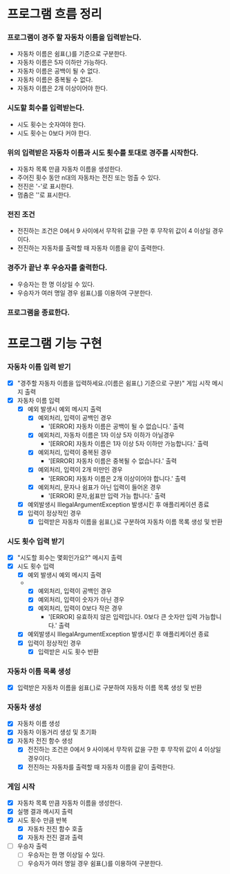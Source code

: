 # 프로그램 흐름 정리

### 프로그램이 경주 할 자동차 이름을 입력받는다.
- 자동차 이름은 쉼표(,)를 기준으로 구분한다.
- 자동차 이름은 5자 이하만 가능하다.
- 자동차 이름은 공백이 될 수 없다.
- 자동차 이름은 중복될 수 없다.
- 자동차 이름은 2개 이상이어야 한다.
### 시도할 회수를 입력받는다.
- 시도 횟수는 숫자여야 한다.
- 시도 횟수는 0보다 커야 한다.
### 위의 입력받은 자동차 이름과 시도 횟수를 토대로 경주를 시작한다.
- 자동차 목록 만큼 자동차 이름을 생성한다.
- 주어진 횟수 동안 n대의 자동차는 전진 또는 멈출 수 있다.
- 전진은 '-'로 표시한다.
- 멈춤은 ''로 표시한다.
### 전진 조건
- 전진하는 조건은 0에서 9 사이에서 무작위 값을 구한 후 무작위 값이 4 이상일 경우이다.
- 전진하는 자동차를 출력할 때 자동차 이름을 같이 출력한다.
### 경주가 끝난 후 우승자를 출력한다.
- 우승자는 한 명 이상일 수 있다.
- 우승자가 여러 명일 경우 쉼표(,)를 이용하여 구분한다.
### 프로그램을 종료한다.

# 프로그램 기능 구현

### 자동차 이름 입력 받기
- [x] "경주할 자동차 이름을 입력하세요.(이름은 쉼표(,) 기준으로 구분)" 게임 시작 메시지 출력
- [x] 자동차 이름 입력
  - [x] 예외 발생시 예외 메시지 출력
    - [x] 예외처리, 입력이 공백인 경우
      - '[ERROR] 자동차 이름은 공백이 될 수 없습니다.' 출력
    - [x] 예외처리, 자동차 이름은 1자 이상 5자 이하가 아닐경우
      - '[ERROR] 자동차 이름은 1자 이상 5자 이하만 가능합니다.' 출력
    - [x] 예외처리, 입력이 중복된 경우
      - '[ERROR] 자동차 이름은 중복될 수 없습니다.' 출력
    - [x] 예외처리, 입력이 2개 미만인 경우
      - '[ERROR] 자동차 이름은 2개 이상이어야 합니다.' 출력
    - [x] 예외처리, 문자나 쉼표가 아닌 입력이 들어온 경우
      - '[ERROR] 문자,쉼표만 입력 가능 합니다.' 출력 
      <!-- 자동차 입력을 자동차1,자동차2 이런식도 가능하게 할건지 고민 해보기 -->
  - [x] 예외발생시 IllegalArgumentException 발생시킨 후 애플리케이션 종료
  - [x] 입력이 정상적인 경우
    - [x] 입력받은 자동차 이름을 쉼표(,)로 구분하여 자동차 이름 목록 생성 및 반환
### 시도 횟수 입력 받기
- [x] "시도할 회수는 몇회인가요?" 메시지 출력
- [x] 시도 횟수 입력
  - [x] 예외 발생시 예외 메시지 출력
  - - [x] 예외처리, 입력이 공백인 경우
    - [x] 예외처리, 입력이 숫자가 아닌 경우
    - [x] 예외처리, 입력이 0보다 작은 경우
      - '[ERROR] 유효하지 않은 입력입니다. 0보다 큰 숫자만 입력 가능합니다.' 출력
  - [x] 예외발생시 IllegalArgumentException 발생시킨 후 애플리케이션 종료
  - [x] 입력이 정상적인 경우
    - [x] 입력받은 시도 횟수 반환
### 자동차 이름 목록 생성
- [x] 입력받은 자동차 이름을 쉼표(,)로 구분하여 자동차 이름 목록 생성 및 반환
### 자동차 생성
- [x] 자동차 이름 생성
- [x] 자동차 이동거리 생성 및 초기화
- [x] 자동차 전진 함수 생성
  - [x] 전진하는 조건은 0에서 9 사이에서 무작위 값을 구한 후 무작위 값이 4 이상일 경우이다.
  - [x] 전진하는 자동차를 출력할 때 자동차 이름을 같이 출력한다.
### 게임 시작
- [x] 자동차 목록 만큼 자동차 이름을 생성한다.
- [x] 실행 결과 메시지 출력
- [x] 시도 횟수 만큼 반복
  - [x] 자동차 전진 함수 호출
  - [x] 자동차 전진 결과 출력
- [ ] 우승자 출력
  - [ ] 우승자는 한 명 이상일 수 있다.
  - [ ] 우승자가 여러 명일 경우 쉼표(,)를 이용하여 구분한다.